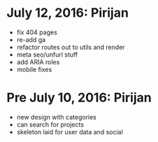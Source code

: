 # July 12, 2016: Pirijan
- fix 404 pages
- re-add ga
- refactor routes out to utils and render
- meta seo/unfurl stuff
- add ARIA roles
- mobile fixes

# Pre July 10, 2016: Pirijan
- new design with categories
- can search for projects
- skeleton laid for user data and social

